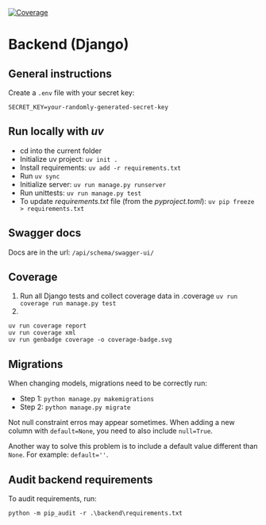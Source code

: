 <a href="https://coverage-badge.samuelcolvin.workers.dev/redirect/deusdevok/flashcards-app" target="_blank">
    <img src="https://coverage-badge.samuelcolvin.workers.dev/deusdevok/flashcards-app.svg" alt="Coverage">
</a>

# Backend (Django)

## General instructions

Create a `.env` file with your secret key:

```
SECRET_KEY=your-randomly-generated-secret-key
```

## Run locally with *uv*

- cd into the current folder
- Initialize uv project: `uv init .`
- Install requirements: `uv add -r requirements.txt`
- Run `uv sync`
- Initialize server: `uv run manage.py runserver`
- Run unittests: `uv run manage.py test`
- To update *requirements.txt* file (from the *pyproject.toml*): `uv pip freeze > requirements.txt`

## Swagger docs

Docs are in the url: `/api/schema/swagger-ui/`

## Coverage

1. Run all Django tests and collect coverage data in .coverage
`uv run coverage run manage.py test`
2.
```
uv run coverage report
uv run coverage xml
uv run genbadge coverage -o coverage-badge.svg
```

## Migrations

When changing models, migrations need to be correctly run:

* Step 1: `python manage.py makemigrations`
* Step 2: `python manage.py migrate`

Not null constraint erros may appear sometimes. When adding a new column with `default=None`, you need to also include `null=True`.

Another way to solve this problem is to include a default value different than `None`. For example: `default=''`.

## Audit backend requirements

To audit requirements, run:

```
python -m pip_audit -r .\backend\requirements.txt
```